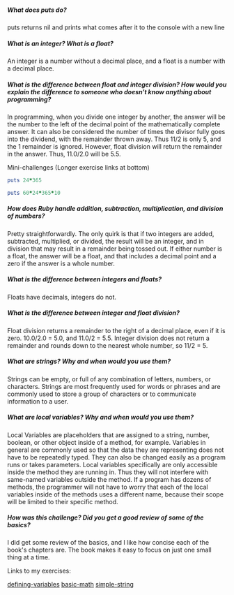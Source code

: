 ##### What does puts do?
puts returns nil and prints what comes after it to the console with a new line
##### What is an integer? What is a float?
An integer is a number without a decimal place, and a float is a number with a decimal place.
##### What is the difference between float and integer division? How would you explain the difference to someone who doesn't know anything about programming?
In programming, when you divide one integer by another, the answer will be the number to the left of the decimal point of the mathematically complete answer. It can also be considered the number of times the divisor fully goes into the dividend, with the remainder thrown away. Thus 11/2 is only 5, and the 1 remainder is ignored. However, float division will return the remainder in the answer. Thus, 11.0/2.0 will be 5.5.

Mini-challenges (Longer exercise links at bottom)

```ruby
puts 24*365
```

```ruby
puts 60*24*365*10
```
##### How does Ruby handle addition, subtraction, multiplication, and division of numbers?
Pretty straightforwardly. The only quirk is that if two integers are added, subtracted, multiplied, or divided, the result will be an integer, and in division that may result in a remainder being tossed out. If either number is a float, the answer will be a float, and that includes a decimal point and a zero if the answer is a whole number.
##### What is the difference between integers and floats?
Floats have decimals, integers do not.
##### What is the difference between integer and float division?
Float division returns a remainder to the right of a decimal place, even if it is zero. 10.0/2.0 = 5.0, and 11.0/2 = 5.5. Integer division does not return a remainder and rounds down to the nearest whole number, so 11/2 = 5.
##### What are strings? Why and when would you use them?
Strings can be empty, or full of any combination of letters, numbers, or characters. Strings are most frequently used for words or phrases and are commonly used to store a group of characters or to communicate information to a user.
##### What are local variables? Why and when would you use them?
Local Variables are placeholders that are assigned to a string, number, boolean, or other object inside of a method, for example. Variables in general are commonly used so that the data they are representing does not have to be repeatedly typed. They can also be changed easily as a program runs or takes parameters. Local variables specifically are only accessible inside the method they are running in. Thus they will not interfere with same-named variables outside the method. If a program has dozens of methods, the programmer will not have to worry that each of the local variables inside of the methods uses a different name, because their scope will be limited to their specific method.
##### How was this challenge? Did you get a good review of some of the basics?
I did get some review of the basics, and I like how concise each of the book's chapters are. The book makes it easy to focus on just one small thing at a time.

Links to my exercises:

[defining-variables](http://github.com/msosland/phase-0/blob/master/week-4/defining-variables.rb)
[basic-math](http://github.com/msosland/phase-0/blob/master/week-4/basic-math.rb)
[simple-string](http://github.com/msosland/phase-0/blob/master/week-4/simple-string.rb)